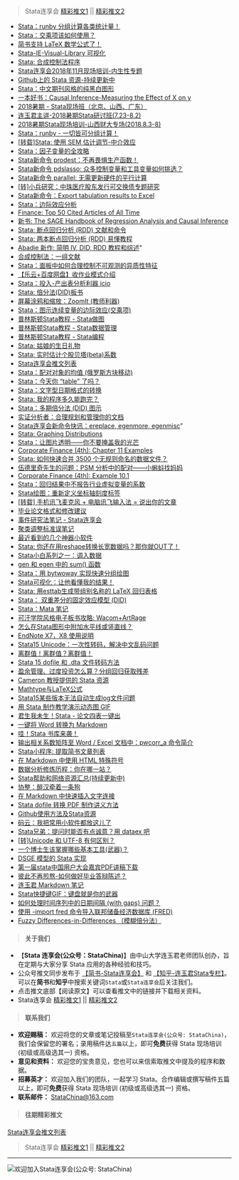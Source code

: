 > Stata连享会 [精彩推文1](https://gitee.com/arlionn/stata_training/blob/master/README.md)  || [精彩推文2](https://github.com/arlionn/stata/blob/master/README.md)

- [Stata：runby 分组计算各类统计量！](http://www.jianshu.com/p/45cd021217e8)
- [Stata：交乘项该如何使用？](http://www.jianshu.com/p/f7222672fe89)
- [简书支持 LaTeX 数学公式了！](http://www.jianshu.com/p/d08cb0472af1)
- [Stata-IE-Visual-Library 可视化](http://www.jianshu.com/p/9ec8c099dbd3)
- [Stata: 合成控制法程序](http://www.jianshu.com/p/1bba82b65a78)
- [Stata连享会2018年11月现场培训-内生性专题](http://www.jianshu.com/p/db38baff91be)
- [Github上的 Stata 资源-持续更新中](http://www.jianshu.com/p/dad754ea953e)
- [Stata：中文期刊风格的纯黑白图形](http://www.jianshu.com/p/425ab13feb8e)
- [一本好书：Causal Inference-Measuring the Effect of X on y](http://www.jianshu.com/p/009df5fb0540)
- [2018暑期 - Stata现场班（北京、山西、广东）](http://www.jianshu.com/p/af6fb0448297)
- [连玉君主讲-2018暑期Stata研讨班(7.23-8.2)](http://www.jianshu.com/p/c195889e3bc0)
- [2018暑期Stata现场培训-山西财大专场(2018.8.3-8)](https://www.jianshu.com/p/b871a928709b)
- [Stata：runby - 一切皆可分组计算！](http://www.jianshu.com/p/68af54db9ecb)
- [[转载]Stata: 使用 SEM 估计调节-中介效应](http://www.jianshu.com/p/ca914fb1f296)
- [Stata：因子变量的全攻略](http://www.jianshu.com/p/16b08797e591)
- [Stata新命令 prodest：不再畏惧生产函数！](http://www.jianshu.com/p/e3482bd7ea98)
- [Stata新命令 pdslasso: 众多控制变量和工具变量如何挑选？](http://www.jianshu.com/p/5357a5d2220b)
- [Stata新命令 parallel: 无需更新硬件的平行计算](http://www.jianshu.com/p/312c16055b8e)
- [[转]小兵研究：中珠医疗股东发行可交换债专题研究](http://www.jianshu.com/p/e20a90f7881e)
- [Stata新命令：Export tabulation results to Excel](http://www.jianshu.com/p/0e2e0d83e490)
- [Stata：边际效应分析](http://www.jianshu.com/p/012d8a6159cf)
- [Finance: Top 50 Cited Articles of All Time](http://www.jianshu.com/p/8c4724ed6bc1)
- [新书: The SAGE Handbook of Regression Analysis and Causal Inference](http://www.jianshu.com/p/aeef46b52e92)
- [Stata: 断点回归分析 (RDD) 文献和命令](http://www.jianshu.com/p/405eb1dff559)
- [Stata: 两本断点回归分析 (RDD) 易懂教程](http://www.jianshu.com/p/538ed1805004)
- [Abadie 新作: 简明 IV, DID, RDD 教程和综述](http://www.jianshu.com/p/2849f03a3843)"
- [合成控制法：一组文献](http://www.jianshu.com/p/fbdebf3283d0)
- [Stata：面板中如何合理控制不可观测的异质性特征](http://www.jianshu.com/p/901494d665af)
- [【乐云+百度网盘】收作业模式介绍](http://www.jianshu.com/p/2daa32e65de3)
- [Stata：投入-产出表分析利器 icio](http://www.jianshu.com/p/357ec772ef92)
- [Stata: 倍分法(DID)板书](http://www.jianshu.com/p/c3f6cde92d5e)
- [屏幕涂鸦和缩放：ZoomIt (教师利器)](http://www.jianshu.com/p/76b78af068f5)
- [Stata：图示连续变量的边际效应(交乘项)](http://www.jianshu.com/p/7af58033dc24)
- [普林斯顿Stata教程 - Stata做图](http://www.jianshu.com/p/069bb26ad842)
- [普林斯顿Stata教程 - Stata数据管理](http://www.jianshu.com/p/f0aa1d0bcf79)
- [普林斯顿Stata教程 - Stata编程](http://www.jianshu.com/p/916ddc3948d6)
- [Stata: 姑娘的生日礼物](http://www.jianshu.com/p/55baf7d03dd3)
- [Stata: 实时估计个股贝塔(beta)系数](http://www.jianshu.com/p/60a0241e79e1)
- [Stata连享会推文列表](http://www.jianshu.com/p/de82fdc2c18a)
- [Stata：配对对象的均值 (俄罗斯方块移动)](http://www.jianshu.com/p/bb4bc07cea86)
- [Stata：今天你 “table” 了吗？](http://www.jianshu.com/p/b0537619e19c)
- [Stata：文字型日期格式的转换](http://www.jianshu.com/p/1db2500b02bb)
- [Stata: 我的程序多久能跑完？](http://www.jianshu.com/p/6cf8675bce33)
- [Stata：多期倍分法 (DID) 图示](http://www.jianshu.com/p/a45879ea884c)
- [实证分析者：合理规划和管理你的文档](http://www.jianshu.com/p/93ed1c584e76)
- [Stata连享会新命令快讯：ereplace, egenmore, egenmisc](http://www.jianshu.com/p/3371e80135a4)"
- [Stata: Graphing Distributions](http://www.jianshu.com/p/63b5c036f954)
- [Stata：让图片透明——你不要掩盖我的光芒](http://www.jianshu.com/p/e061f73c2a4f)
- [Corporate Finance (4th): Chapter 11 Examples](https://www.jianshu.com/p/3cfd0a4b0520)
- [Stata: 如何快速合并 3500 个无规则命名的数据文件？](https://www.jianshu.com/p/d8cc872c96f4)
- [伍德里奇先生的问题：PSM 分析中的配对——小蝌蚪找妈妈](https://www.jianshu.com/p/6c65bb4a8aff)
- [Corporate Finance (4th): Example 10.1](https://www.jianshu.com/p/1be821b05a09)
- [Stata：回归结果中不报告行业虚拟变量的系数](https://www.jianshu.com/p/85f09d645862)
- [Stata绘图：重新定义坐标轴刻度标签](https://www.jianshu.com/p/7b4ed2a6fd60)
- [[转载] 手机讯飞麦克风 + 电脑讯飞输入法 = 说出你的文章](https://www.jianshu.com/p/52aa796b0c6b)
- [毕业论文格式和修改建议](https://www.jianshu.com/p/20654edf7228)
- [事件研究法笔记 - Stata连享会](https://www.jianshu.com/p/46c161a44bcc)
- [聚类调整标准误笔记](https://www.jianshu.com/p/a096f3e3e821)
- [最近看到的几个神器小软件](https://www.jianshu.com/p/6be12a7e4d35)
- [Stata: 你还在用reshape转换长宽数据吗？那你就OUT了！](https://www.jianshu.com/p/a5607b37fb78)
- [Stata小白系列之一：调入数据](https://www.jianshu.com/p/273ab0a9f3bb)
- [gen 和 egen 中的 sum() 函数](https://www.jianshu.com/p/07e47dac8bd2)
- [Stata：用 bytwoway 实现快速分组绘图](https://www.jianshu.com/p/1471cf87f25f)
- [Stata可视化：让他看懂我的结果！](https://www.jianshu.com/p/43fe2339c90c)
- [Stata: 用esttab生成带组别名称的 LaTeX 回归表格](https://www.jianshu.com/p/0d327ec1f204)
- [Stata： 双重差分的固定效应模型 (DID)](https://www.jianshu.com/p/e97c1dc05c2c)
- [Stata：Mata 笔记](https://www.jianshu.com/p/03d138ff81da)
- [可汗学院风格电子板书攻略: Wacom+ArtRage](https://www.jianshu.com/p/717b2e689d96)
- [怎么在Stata图形中附加水平线或竖直线？](https://www.jianshu.com/p/0f962953593a)
- [EndNote X7，X8 使用说明](https://www.jianshu.com/p/af1c15c079a3)
- [Stata15 Unicode：一次性转码，解决中文乱码问题](https://www.jianshu.com/p/4347685cc11e)
- [离群值！离群值？离群值！](https://www.jianshu.com/p/0c967a1526ef)
- [Stata 15 dofile 和 .dta 文件转码方法](https://www.jianshu.com/p/149a0f95deaa)
- [盈余管理、过度投资怎么算？分组回归获取残差](https://www.jianshu.com/p/73bc73a87d6c)
- [Cameron 教授提供的 Stata 资源](https://www.jianshu.com/p/b679403c795a)
- [Mathtype与LaTeX公式](https://www.jianshu.com/p/51dd3fff53b2)
- [Stata15某些版本无法自动生成log文件问题](https://www.jianshu.com/p/8a0353c961cf)
- [用 Stata 制作教学演示动态图 GIF](https://www.jianshu.com/p/d9f146c690f7)
- [君生我未生！Stata - 论文四表一键出](https://link.zhihu.com/?target=http%3A//www.jianshu.com/p/97c4f291ee1e)
- [一键将 Word 转换为 Markdown](https://link.zhihu.com/?target=http%3A//www.jianshu.com/p/df6a136d06d8)
- [哇！Stata 书库来袭！](https://link.zhihu.com/?target=http%3A//www.jianshu.com/p/f1c4b8762709)
- [输出相关系数矩阵至 Word / Excel 文档中：pwcorr_a 命令简介](https://link.zhihu.com/?target=http%3A//www.jianshu.com/p/5fdce59244dd)
- [Stata小程序: 提取简书文章列表](https://link.zhihu.com/?target=http%3A//www.jianshu.com/p/76f18c9b96ad)
- [在 Markdown 中使用 HTML 特殊符号](https://link.zhihu.com/?target=http%3A//www.jianshu.com/p/e65e1e36056b)
- [数据分析修炼历程：你在哪一站？](https://link.zhihu.com/?target=http%3A//www.jianshu.com/p/7382f9f57605)
- [Stata帮助和网络资源汇总(持续更新中)](https://link.zhihu.com/?target=http%3A//www.jianshu.com/p/c723bb0dbf98)
- [协整：醉汉牵着一条狗](https://link.zhihu.com/?target=http%3A//www.jianshu.com/p/08e194e14b7a)
- [在 Markdown 中快速插入文字连接](https://link.zhihu.com/?target=http%3A//www.jianshu.com/p/ff3b1fa07a97)
- [Stata dofile 转换 PDF 制作讲义方法](https://link.zhihu.com/?target=http%3A//www.jianshu.com/p/b119033d8b93)
- [Github使用方法及Stata资源](https://link.zhihu.com/?target=http%3A//www.jianshu.com/p/d2ee76b0f74c)
- [码云：我把常用小软件都放这儿了](https://link.zhihu.com/?target=http%3A//www.jianshu.com/p/fbb6bdeb9df5)
- [Stata兄弟：提问时能否有点诚意？用 dataex 吧](https://link.zhihu.com/?target=http%3A//www.jianshu.com/p/9870080fe769)
- [[转]Unicode 和 UTF-8 有何区别？](https://link.zhihu.com/?target=http%3A//www.jianshu.com/p/ab72465608d8)
- [一个博士生该掌握哪些基本工具(武器)？](https://link.zhihu.com/?target=http%3A//www.jianshu.com/p/90d6a54e35a5)
- [DSGE 模型的 Stata 实现](https://link.zhihu.com/?target=http%3A//www.jianshu.com/p/4579812bd0f7)
- [第一届stata中国用户大会嘉宾PDF讲稿下载](https://link.zhihu.com/?target=http%3A//www.jianshu.com/p/db46fae3fd95)
- [彼此不再煎熬-如何做好毕业答辩陈述？](https://link.zhihu.com/?target=http%3A//www.jianshu.com/p/086f9cf2cc30)
- [连玉君 Markdown 笔记](https://link.zhihu.com/?target=http%3A//www.jianshu.com/p/db1d26af109d)
- [Stata快捷键GIF：键盘就是你的武器](https://link.zhihu.com/?target=http%3A//www.jianshu.com/p/813568a223e2)
- [如何处理时间序列中的日期间隔 (with gaps) 问题？](https://link.zhihu.com/?target=http%3A//www.jianshu.com/p/1c8423ee6c13)
- [使用 -import fred 命令导入联邦储备经济数据库 (FRED)](https://link.zhihu.com/?target=http%3A//www.jianshu.com/p/87e4dae27864)
- [Fuzzy Differences-in-Differences （模糊倍分法）](https://link.zhihu.com/?target=http%3A//www.jianshu.com/p/8918037d76a1)


>#### 关于我们

- 【**Stata 连享会(公众号：StataChina)**】由中山大学连玉君老师团队创办，旨在定期与大家分享 Stata 应用的各种经验和技巧。
- 公众号推文同步发布于 [【简书-Stata连享会】](https://www.jianshu.com/u/69a30474ef33) 和 [【知乎-连玉君Stata专栏】](https://zhuanlan.zhihu.com/arlion)。可以在**简书**和**知乎**中搜索关键词`Stata`或`Stata连享会`后关注我们。
- 点击推文底部【阅读原文】可以查看推文中的链接并下载相关资料。
- Stata连享会 [精彩推文1](https://gitee.com/arlionn/stata_training/blob/master/README.md)  || [精彩推文2](https://github.com/arlionn/stata/blob/master/README.md)

>#### 联系我们

- **欢迎赐稿：** 欢迎将您的文章或笔记投稿至`Stata连享会(公众号: StataChina)`，我们会保留您的署名；录用稿件达`五篇`以上，即可**免费**获得 Stata 现场培训 (初级或高级选其一) 资格。
- **意见和资料：** 欢迎您的宝贵意见，您也可以来信索取推文中提及的程序和数据。
- **招募英才：** 欢迎加入我们的团队，一起学习 Stata。合作编辑或撰写稿件五篇以上，即可**免费**获得 Stata 现场培训 (初级或高级选其一) 资格。
- **联系邮件：** StataChina@163.com

>#### 往期精彩推文
[Stata连享会推文列表](https://www.jianshu.com/p/de82fdc2c18a)

> Stata连享会 [精彩推文1](https://gitee.com/arlionn/stata_training/blob/master/README.md)  || [精彩推文2](https://github.com/arlionn/stata/blob/master/README.md)


---
![欢迎加入Stata连享会(公众号: StataChina)](http://upload-images.jianshu.io/upload_images/7692714-b92cbc3eda2fc63d.jpg?imageMogr2/auto-orient/strip%7CimageView2/2/w/1240 "扫码关注 Stata 连享会")
